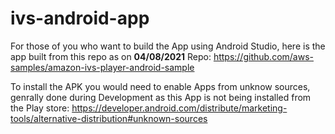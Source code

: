 # ivs-android-app

For those of you who want to build the App using Android Studio, here is the app built from this repo as on **04/08/2021**
Repo: https://github.com/aws-samples/amazon-ivs-player-android-sample

To install the APK you would need to enable Apps from unknow sources, genrally done during Development as this App is not being installed from the Play store: https://developer.android.com/distribute/marketing-tools/alternative-distribution#unknown-sources


